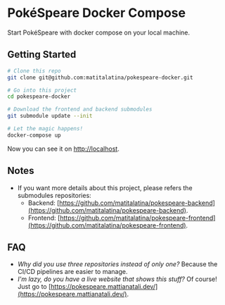 # PokéSpeare Docker Compose

Start PokéSpeare with docker compose on your local machine.

## Getting Started

```bash
# Clone this repo
git clone git@github.com:matitalatina/pokespeare-docker.git

# Go into this project
cd pokespeare-docker

# Download the frontend and backend submodules
git submodule update --init

# Let the magic happens!
docker-compose up
```

Now you can see it on [http://localhost](http://localhost).

## Notes

- If you want more details about this project, please refers the submodules repositories:
  - Backend: [https://github.com/matitalatina/pokespeare-backend](https://github.com/matitalatina/pokespeare-backend).
  - Frontend: [https://github.com/matitalatina/pokespeare-frontend](https://github.com/matitalatina/pokespeare-frontend).


## FAQ

- *Why did you use three repositories instead of only one?* Because the CI/CD pipelines are easier to manage.
- *I'm lazy, do you have a live website that shows this stuff?* Of course! Just go to [https://pokespeare.mattianatali.dev/](https://pokespeare.mattianatali.dev/).
